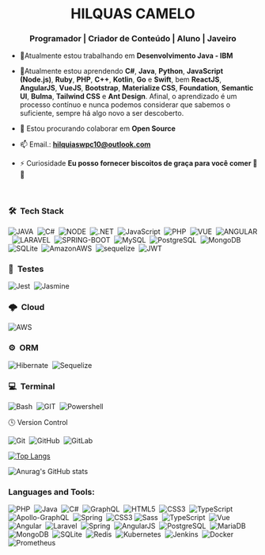 
<h1 align="center">HILQUAS CAMELO</h1>

<h3 align="center"> Programador | Criador de Conteúdo | Aluno | Javeiro  </h3>

- 🔭Atualmente estou trabalhando em **Desenvolvimento Java - IBM**

- 🌱Atualmente estou aprendendo **C#**, **Java**, **Python**, **JavaScript (Node.js)**, **Ruby**, **PHP**, **C++**, **Kotlin**, **Go** e **Swift**, bem **ReactJS**, **AngularJS**, **VueJS**, **Bootstrap**, **Materialize CSS**, **Foundation**, **Semantic UI**, **Bulma**, **Tailwind CSS** e **Ant Design**. Afinal, o aprendizado é um processo contínuo e nunca podemos considerar que sabemos o suficiente, sempre há algo novo a ser descoberto.

- 👯 Estou procurando colaborar em **Open Source**

- 📫 Email.: **hilquiaswpc10@outlook.com**

- ⚡ Curiosidade **Eu posso fornecer biscoitos de graça para você comer 🍪😂**


<br />

### 🛠 &nbsp;Tech Stack


![JAVA](https://img.shields.io/badge/Java-ED8B00?style=for-the-badge&logo=java&logoColor=white)&nbsp;
![C#](https://img.shields.io/badge/C%23-239120?style=for-the-badge&logo=c-sharp&logoColor=white)&nbsp;
![NODE](https://img.shields.io/badge/Node.js-43853D?style=for-the-badge&logo=node.js&logoColor=white)&nbsp;
![.NET](https://img.shields.io/badge/.NET-5C2D91?style=for-the-badge&logo=.net&logoColor=white)&nbsp;
![JavaScript](https://img.shields.io/badge/JavaScript-F7DF1E?style=for-the-badge&logo=javascript&logoColor=black)&nbsp;
![PHP](https://img.shields.io/badge/PHP-777BB4?style=for-the-badge&logo=php&logoColor=white)&nbsp;
![VUE](https://img.shields.io/badge/Vue.js-35495E?style=for-the-badge&logo=vue.js&logoColor=4FC08D)&nbsp;
![ANGULAR](https://img.shields.io/badge/Angular-DD0031?style=for-the-badge&logo=angular&logoColor=white)&nbsp;
![LARAVEL]( https://img.shields.io/badge/Laravel-FF2D20?style=for-the-badge&logo=laravel&logoColor=white)&nbsp;
![SPRING-BOOT](https://img.shields.io/badge/Spring-6DB33F?style=for-the-badge&logo=spring&logoColor=white)&nbsp;
![MySQL](https://img.shields.io/badge/MySQL-00000F?style=for-the-badge&logo=mysql&logoColor=white)&nbsp;
![PostgreSQL](https://img.shields.io/badge/PostgreSQL-316192?style=for-the-badge&logo=postgresql&logoColor=white)&nbsp;
![MongoDB](https://img.shields.io/badge/MongoDB-4EA94B?style=for-the-badge&logo=mongodb&logoColor=white)&nbsp;
![SQLite](https://img.shields.io/badge/SQLite-07405E?style=for-the-badge&logo=sqlite&logoColor=white)&nbsp;
![AmazonAWS](https://img.shields.io/badge/Amazon_AWS-232F3E?style=for-the-badge&logo=amazon-aws&logoColor=white)&nbsp;
![sequelize](https://img.shields.io/badge/sequelize-323330?style=for-the-badge&logo=sequelize&logoColor=blue)&nbsp;
![JWT](https://img.shields.io/badge/json%20web%20tokens-323330?style=for-the-badge&logo=json-web-tokens&logoColor=pink)

### 🤖 &nbsp;Testes

![Jest](https://img.shields.io/badge/Jest-323330?style=for-the-badge&logo=Jest&logoColor=white)&nbsp;
![Jasmine](https://img.shields.io/badge/-Jasmine-%238A4182?style=for-the-badge&logo=Jasmine&logoColor=white)


### 🌩 &nbsp;Cloud

![AWS](https://img.shields.io/badge/Amazon_AWS-FF9900?style=for-the-badge&logo=amazonaws&logoColor=white)

### ⚙️ &nbsp;ORM

![Hibernate](https://img.shields.io/badge/Hibernate-59666C?style=for-the-badge&logo=Hibernate&logoColor=white)&nbsp;
![Sequelize](https://img.shields.io/badge/Sequelize-52B0E7?style=for-the-badge&logo=Sequelize&logoColor=white)

### 💻  &nbsp;Terminal

![Bash](https://img.shields.io/badge/GNU%20Bash-4EAA25?style=for-the-badge&logo=GNU%20Bash&logoColor=white)&nbsp;
![GIT](https://img.shields.io/badge/GIT-E44C30?style=for-the-badge&logo=git&logoColor=white)&nbsp;
![Powershell](https://img.shields.io/badge/powershell-5391FE?style=for-the-badge&logo=powershell&logoColor=white)

🕓 Version Control

![Git](https://img.shields.io/badge/git-%23F05033.svg?style=for-the-badge&logo=git&logoColor=white)&nbsp;
![GitHub](https://img.shields.io/badge/github-%23121011.svg?style=for-the-badge&logo=github&logoColor=white)&nbsp;
![GitLab](https://img.shields.io/badge/GitLab-330F63?style=for-the-badge&logo=gitlab&logoColor=white)


[![Top Langs](https://github-readme-stats.vercel.app/api/top-langs/?username=HilquiasCamelo&layout=compact)](https://github.com/HilquiasCamelo)

![Anurag's GitHub stats](https://github-readme-stats.vercel.app/api?username=HilquiasCamelo&show_icons=true&theme=dracula)
<h3 align="left">Languages and Tools:</h3>

![PHP](https://img.shields.io/badge/php-%23777BB4.svg?style=for-the-badge&logo=php&logoColor=white)&nbsp;
![Java](https://img.shields.io/badge/java-%23ED8B00.svg?style=for-the-badge&logo=java&logoColor=white)&nbsp;
![C#](https://img.shields.io/badge/c%23-%23239120.svg?style=for-the-badge&logo=c-sharp&logoColor=white)&nbsp;
![GraphQL](https://img.shields.io/badge/-GraphQL-E10098?style=for-the-badge&logo=graphql&logoColor=white)&nbsp;
![HTML5](https://img.shields.io/badge/html5-%23E34F26.svg?style=for-the-badge&logo=html5&logoColor=white)&nbsp;
![CSS3](https://img.shields.io/badge/css3-%231572B6.svg?style=for-the-badge&logo=css3&logoColor=white)&nbsp;
![TypeScript](https://img.shields.io/badge/typescript-%23007ACC.svg?style=for-the-badge&logo=typescript&logoColor=white)&nbsp;
![Apollo-GraphQL](https://img.shields.io/badge/-ApolloGraphQL-311C87?style=for-the-badge&logo=apollo-graphql)&nbsp;
![Spring](https://img.shields.io/badge/spring-%236DB33F.svg?style=for-the-badge&logo=spring&logoColor=white)&nbsp;
![CSS3](https://img.shields.io/badge/TypeScript-007ACC?style=for-the-badge&logo=typescript&logoColor=white)
![Sass](https://img.shields.io/badge/CSS3-1572B6?style=for-the-badge&logo=css3&logoColor=white)&nbsp;
![TypeScript](https://img.shields.io/badge/Sass-CC6699?style=for-the-badge&logo=sass&logoColor=white)&nbsp;
![Vue](https://img.shields.io/badge/Vue.js-35495E?style=for-the-badge&logo=vue.js&logoColor=4FC08D)&nbsp;
![Angular](https://img.shields.io/badge/Angular-DD0031?style=for-the-badge&logo=angular&logoColor=white)&nbsp;
![Laravel](https://img.shields.io/badge/Laravel-FF2D20?style=for-the-badge&logo=laravel&logoColor=white)&nbsp;
![Spring](https://img.shields.io/badge/Spring-6DB33F?style=for-the-badge&logo=spring&logoColor=white)&nbsp;
![AngularJS](https://img.shields.io/badge/AngularJS-E23237?style=for-the-badge&logo=angularjs&logoColor=white)&nbsp;
![PostgreSQL](https://img.shields.io/badge/PostgreSQL-316192?style=for-the-badge&logo=postgresql&logoColor=white)&nbsp;
![MariaDB](https://img.shields.io/badge/MariaDB-01529E?style=for-the-badge&logo=mariadb&logoColor=white)&nbsp;
![MongoDB](https://img.shields.io/badge/MongoDB-4EA94B?style=for-the-badge&logo=mongodb&logoColor=white)&nbsp;
![SQLite](https://img.shields.io/badge/SQLite-07405E?style=for-the-badge&logo=sqlite&logoColor=white)&nbsp;
![Redis](https://img.shields.io/badge/Redis-D9281A?style=for-the-badge&logo=redis&logoColor=white)&nbsp;
![Kubernetes](https://img.shields.io/badge/Kubernetes-326DE6?style=for-the-badge&logo=kubernetes&logoColor=white)&nbsp;
![Jenkins](https://img.shields.io/badge/Jenkins-D33833?style=for-the-badge&logo=jenkins&logoColor=white)&nbsp;
![Docker](https://img.shields.io/badge/Docker-2496ED?style=for-the-badge&logo=docker&logoColor=white)&nbsp;
![Prometheus](https://img.shields.io/badge/Prometheus-E6522C?style=for-the-badge&logo=prometheus&logoColor=white)


[facebook]:https://www.facebook.com/profile.php?id=100009088161361
[twitter]: https://twitter.com/HilquiasCamelo
[instagram]: https://www.instagram.com/hilquias_dev/
[linkedin]: https://www.linkedin.com/in/hilquias-camelo-pcd-3b5b65208/

